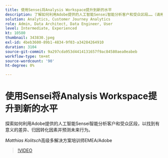 ```yaml
---
title: 使用Sensei将Analysis Workspace提升到新的水平
description: 了解如何利用Adobe提供的人工智能Sensei智能分析客户和受众区段……（请用60到160个字符描述）
solution: Analytics, Customer Journey Analytics
role: Admin, Data Architect, Data Engineer, User
level: Intermediate, Experienced
kt: 10580
thumbnail: 343830.jpeg
exl-id: 4beb3600-89b1-4834-9f03-a34284264910
duration: 3104
source-git-commit: 9a297cda953d4414131657f9ac84580aea0eabeb
workflow-type: tm+mt
source-wordcount: '90'
ht-degree: 0%

---
```


# 使用Sensei将Analysis Workspace提升到新的水平

探索如何利用Adobe提供的人工智能Sensei智能分析客户和受众区段，以找到有意义的差异、归因转化因素并预测未来行为。

*Matthias Kolitsch*&#x200B;高级多解决方案培训师EMEA/Adobe

>[!VIDEO](https://video.tv.adobe.com/v/343830/?quality=12&learn=on)
